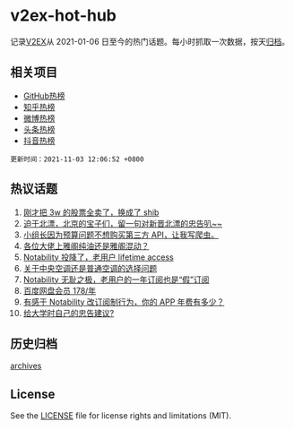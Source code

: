 # v2ex-hot-hub

 记录[V2EX](https://www.v2ex.com/)从 2021-01-06 日至今的热门话题。每小时抓取一次数据，按天[归档](archives)。
 
 ## 相关项目

- [GitHub热榜](https://github.com/snaildev/github-hot-hub)
- [知乎热榜](https://github.com/snaildev/zhihu-hot-hub)
- [微博热榜](https://github.com/snaildev/weibo-hot-hub)
- [头条热榜](https://github.com/snaildev/toutiao-hot-hub)
- [抖音热榜](https://github.com/snaildev/douyin-hot-hub)


 `更新时间：2021-11-03 12:06:52 +0800`

## 热议话题

1. [刚才把 3w 的股票全卖了，换成了 shib](https://www.v2ex.com/t/812464)
1. [迫于北漂，北京的宝子们，留一句对新晋北漂的忠告叭~~](https://www.v2ex.com/t/812485)
1. [小组长因为预算问题不想购买第三方 API，让我写爬虫。](https://www.v2ex.com/t/812461)
1. [各位大佬上雅阁纯油还是雅阁混动？](https://www.v2ex.com/t/812614)
1. [Notability 投降了，老用户 lifetime access](https://www.v2ex.com/t/812598)
1. [关于中央空调还是普通空调的选择问题](https://www.v2ex.com/t/812468)
1. [Notability 无耻之极，老用户的一年订阅也是“假”订阅](https://www.v2ex.com/t/812518)
1. [百度网盘会员 178/年](https://www.v2ex.com/t/812433)
1. [有感于 Notability 改订阅制行为，你的 APP 年费有多少？](https://www.v2ex.com/t/812575)
1. [给大学时自己的忠告建议?](https://www.v2ex.com/t/812588)

## 历史归档

[archives](archives)

## License

See the [LICENSE](LICENSE) file for license rights and limitations (MIT).
